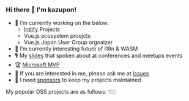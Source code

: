 ### Hi there 👋 I'm kazupon!

- 🏃 I’m currently working on the below:
  - [Intlify](https://github.com/orgs/intlify/projects/1) Projects
  - Vue.js ecosystem proejcts
  - Vue.js Japan User Group orgnaizer
- 🌱 I’m currently interesting future of i18n & WASM
- 🎙 My [slides](https://speakerdeck.com/kazupon/) that spoken about at conferences and meetups events
- 🏆 [Microsoft MVP](https://mvp.microsoft.com/en-us/PublicProfile/5003668?fullName=Kazuya%20%20Kawaguchi)
- 💬 If you are interested in me, please ask me at [issues](https://github.com/kazupon/kazupon/issues/new?template=ama-template.md&title=hello!%20kazupon!)
- 💖 I need [sponsors](https://github.com/sponsors/kazupon) to keep my projects maintained

My popular OSS projects are as follows: 👇🏼 
